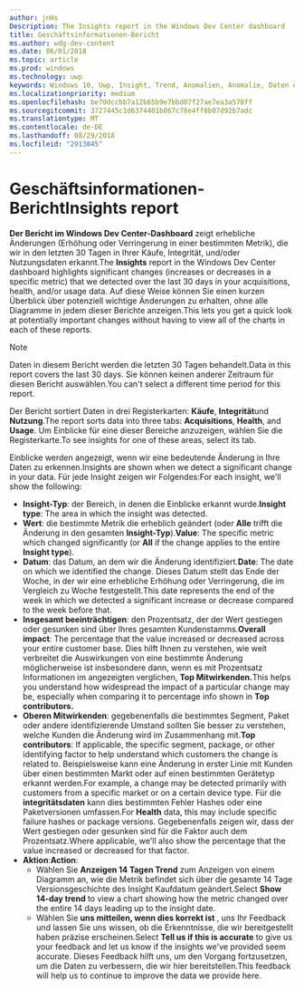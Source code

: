 ```yaml
---
author: jnHs
Description: The Insights report in the Windows Dev Center dashboard
title: Geschäftsinformationen-Bericht
ms.author: wdg-dev-content
ms.date: 06/01/2018
ms.topic: article
ms.prod: windows
ms.technology: uwp
keywords: Windows 10, Uwp, Insight, Trend, Anomalien, Anomalie, Daten Änderungen
ms.localizationpriority: medium
ms.openlocfilehash: be70dccbb7a12b65b9e7bbd07f27ae7ea3a578ff
ms.sourcegitcommit: 3727445c1d6374401b867c78e4ff8b07d92b7adc
ms.translationtype: MT
ms.contentlocale: de-DE
ms.lasthandoff: 08/29/2018
ms.locfileid: "2913845"
---
```

# <a name="insights-report"></a><span data-ttu-id="49c28-103">Geschäftsinformationen-Bericht</span><span class="sxs-lookup"><span data-stu-id="49c28-103">Insights report</span></span>


<span data-ttu-id="49c28-104">**Der Bericht im Windows Dev Center-Dashboard** zeigt erhebliche Änderungen (Erhöhung oder Verringerung in einer bestimmten Metrik), die wir in den letzten 30 Tagen in Ihrer Käufe, Integrität, und/oder Nutzungsdaten erkannt.</span><span class="sxs-lookup"><span data-stu-id="49c28-104">The **Insights** report in the Windows Dev Center dashboard highlights significant changes (increases or decreases in a specific metric) that we detected over the last 30 days in your acquisitions, health, and/or usage data.</span></span> <span data-ttu-id="49c28-105">Auf diese Weise können Sie einen kurzen Überblick über potenziell wichtige Änderungen zu erhalten, ohne alle Diagramme in jedem dieser Berichte anzeigen.</span><span class="sxs-lookup"><span data-stu-id="49c28-105">This lets you get a quick look at potentially important changes without having to view all of the charts in each of these reports.</span></span>

> [!NOTE]
> <span data-ttu-id="49c28-106">Daten in diesem Bericht werden die letzten 30 Tagen behandelt.</span><span class="sxs-lookup"><span data-stu-id="49c28-106">Data in this report covers the last 30 days.</span></span> <span data-ttu-id="49c28-107">Sie können keinen anderer Zeitraum für diesen Bericht auswählen.</span><span class="sxs-lookup"><span data-stu-id="49c28-107">You can't select a different time period for this report.</span></span>

<span data-ttu-id="49c28-108">Der Bericht sortiert Daten in drei Registerkarten: **Käufe**, **Integrität**und **Nutzung**.</span><span class="sxs-lookup"><span data-stu-id="49c28-108">The report sorts data into three tabs: **Acquisitions**, **Health**, and **Usage**.</span></span> <span data-ttu-id="49c28-109">Um Einblicke für eine dieser Bereiche anzuzeigen, wählen Sie die Registerkarte.</span><span class="sxs-lookup"><span data-stu-id="49c28-109">To see insights for one of these areas, select its tab.</span></span>

<span data-ttu-id="49c28-110">Einblicke werden angezeigt, wenn wir eine bedeutende Änderung in Ihre Daten zu erkennen.</span><span class="sxs-lookup"><span data-stu-id="49c28-110">Insights are shown when we detect a significant change in your data.</span></span> <span data-ttu-id="49c28-111">Für jede Insight zeigen wir Folgendes:</span><span class="sxs-lookup"><span data-stu-id="49c28-111">For each insight, we'll show the following:</span></span>
- <span data-ttu-id="49c28-112">**Insight-Typ**: der Bereich, in denen die Einblicke erkannt wurde.</span><span class="sxs-lookup"><span data-stu-id="49c28-112">**Insight type**: The area in which the insight was detected.</span></span>
- <span data-ttu-id="49c28-113">**Wert**: die bestimmte Metrik die erheblich geändert (oder **Alle** trifft die Änderung in den gesamten **Insight-Typ**).</span><span class="sxs-lookup"><span data-stu-id="49c28-113">**Value**: The specific metric which changed significantly (or **All** if the change applies to the entire **Insight type**).</span></span>
- <span data-ttu-id="49c28-114">**Datum**: das Datum, an dem wir die Änderung identifiziert.</span><span class="sxs-lookup"><span data-stu-id="49c28-114">**Date**: The date on which we identified the change.</span></span> <span data-ttu-id="49c28-115">Dieses Datum stellt das Ende der Woche, in der wir eine erhebliche Erhöhung oder Verringerung, die im Vergleich zu Woche festgestellt.</span><span class="sxs-lookup"><span data-stu-id="49c28-115">This date represents the end of the week in which we detected a significant increase or decrease compared to the week before that.</span></span>
- <span data-ttu-id="49c28-116">**Insgesamt beeinträchtigen**: den Prozentsatz, der der Wert gestiegen oder gesunken sind über Ihres gesamten Kundenstamms.</span><span class="sxs-lookup"><span data-stu-id="49c28-116">**Overall impact**: The percentage that the value increased or decreased across your entire customer base.</span></span> <span data-ttu-id="49c28-117">Dies hilft Ihnen zu verstehen, wie weit verbreitet die Auswirkungen von eine bestimmte Änderung möglicherweise ist insbesondere dann, wenn es mit Prozentsatz Informationen im angezeigten verglichen, **Top Mitwirkenden.**</span><span class="sxs-lookup"><span data-stu-id="49c28-117">This helps you understand how widespread the impact of a particular change may be, especially when comparing it to percentage info shown in **Top contributors.**</span></span>
- <span data-ttu-id="49c28-118">**Oberen Mitwirkenden**: gegebenenfalls die bestimmtes Segment, Paket oder andere identifizierende Umstand sollten Sie besser zu verstehen, welche Kunden die Änderung wird im Zusammenhang mit.</span><span class="sxs-lookup"><span data-stu-id="49c28-118">**Top contributors**: If applicable, the specific segment, package, or other identifying factor to help understand which customers the change is related to.</span></span> <span data-ttu-id="49c28-119">Beispielsweise kann eine Änderung in erster Linie mit Kunden über einen bestimmten Markt oder auf einen bestimmten Gerätetyp erkannt werden.</span><span class="sxs-lookup"><span data-stu-id="49c28-119">For example, a change may be detected primarily with customers from a specific market or on a certain device type.</span></span> <span data-ttu-id="49c28-120">Für die **integritätsdaten** kann dies bestimmten Fehler Hashes oder eine Paketversionen umfassen.</span><span class="sxs-lookup"><span data-stu-id="49c28-120">For **Health** data, this may include specific failure hashes or package versions.</span></span> <span data-ttu-id="49c28-121">Gegebenenfalls zeigen wir, dass der Wert gestiegen oder gesunken sind für die Faktor auch dem Prozentsatz.</span><span class="sxs-lookup"><span data-stu-id="49c28-121">Where applicable, we'll also show the percentage that the value increased or decreased for that factor.</span></span>
- <span data-ttu-id="49c28-122">**Aktion**:</span><span class="sxs-lookup"><span data-stu-id="49c28-122">**Action**:</span></span>
   - <span data-ttu-id="49c28-123">Wählen Sie **Anzeigen 14 Tagen Trend** zum Anzeigen von einem Diagramm an, wie die Metrik befindet sich über die gesamte 14 Tage Versionsgeschichte des Insight Kaufdatum geändert.</span><span class="sxs-lookup"><span data-stu-id="49c28-123">Select **Show 14-day trend** to view a chart showing how the metric changed over the entire 14 days leading up to the insight date.</span></span>
   - <span data-ttu-id="49c28-124">Wählen Sie **uns mitteilen, wenn dies korrekt ist** , uns Ihr Feedback und lassen Sie uns wissen, ob die Erkenntnisse, die wir bereitgestellt haben präzise erscheinen.</span><span class="sxs-lookup"><span data-stu-id="49c28-124">Select **Tell us if this is accurate** to give us your feedback and let us know if the insights we've provided seem accurate.</span></span> <span data-ttu-id="49c28-125">Dieses Feedback hilft uns, um den Vorgang fortzusetzen, um die Daten zu verbessern, die wir hier bereitstellen.</span><span class="sxs-lookup"><span data-stu-id="49c28-125">This feedback will help us to continue to improve the data we provide here.</span></span> 

